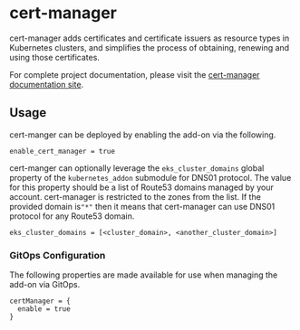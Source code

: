 # cert-manager

cert-manager adds certificates and certificate issuers as resource types in Kubernetes clusters, and simplifies the process of obtaining, renewing and using those certificates.

For complete project documentation, please visit the [cert-manager documentation site](https://cert-manager.io/docs/).

## Usage

cert-manger can be deployed by enabling the add-on via the following.

```hcl
enable_cert_manager = true
```

cert-manger can optionally leverage the `eks_cluster_domains` global property of the `kubernetes_addon` submodule for DNS01 protocol. The value for this property should be a list of Route53 domains managed by your account. cert-manager is restricted to the zones from the list. If the provided domain is`"*"` then it means that cert-manager can use DNS01 protocol for any Route53 domain.

```
eks_cluster_domains = [<cluster_domain>, <another_cluster_domain>]
```

### GitOps Configuration

The following properties are made available for use when managing the add-on via GitOps.

```
certManager = {
  enable = true
}
```
